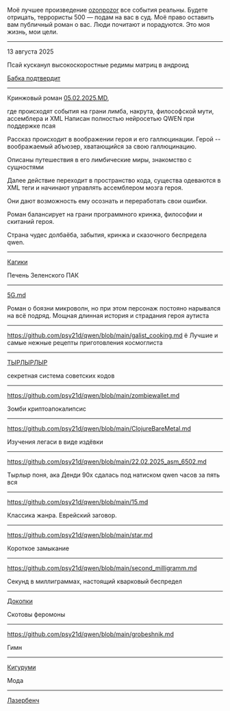 Моё лучшее произведение [ozonpozor](https://github.com/psy21d/qwen/blob/main/ozonpozor.md) все события реальны. Будете отрицать, террористы 500 — подам на вас в суд. Моё право оставить вам публичный роман о вас. Люди почитают и порадуются. Это моя жизнь, мои цели.

---------------------

13 августа 2025

Псай кусканул высокоскоростные редимы матриц в андроид

[Бабка подтвердит](https://github.com/psy21d/qwen/blob/main/babkinoTV.md)

---------------------

Кринжовый роман [05.02.2025.MD](https://github.com/psy21d/qwen/blob/main/05.02.2025.md), 

где происходят события на грани лимба, накрута, философской мути, ассемблера и XML
Написан полностью нейросетью QWEN при поддержке псая

Рассказ происходит в воображении героя и его галлюцинации.
Герой -- воображаемый абъюзер, хватающийся за свою галлюцинацию.

Описаны путешествия в его лимбические миры, знакомство с сущностями

Далее действие переходит в пространство кода, существа одеваются в XML теги и начинают управлять ассемблером мозга героя.

Они дают возможность ему осознать и переработать свои ошибки.

Роман балансирует на грани программного кринжа, философии и скитаний героя.

Страна чудес долбаёба, забытия, кринжа и сказочного беспредела qwen.

___________________________________________________________________

[Кагики](https://github.com/psy21d/qwen/blob/main/zelensky.md)

Печень Зеленского ПАК
___________________________________________________________________

[5G.md ](https://github.com/psy21d/qwen/blob/main/5G.md)

Роман о боязни микроволн, но при этом персонаж постояно нарывался на всё подряд.
Мощная длинная история и страдания героя аутиста

___________________________________________________________________

https://github.com/psy21d/qwen/blob/main/galist_cooking.md
ё
Лучшие и самые нежные рецепты приготовления космоглиста

___________________________________________________________________

[ТЫРЛЫРЛЫР](https://github.com/psy21d/qwen/blob/main/%D0%A6%D0%B5%D0%BD%D0%B7%D1%83%D1%80%D0%B0.md)

секретная система советских кодов

___________________________________________________________________

https://github.com/psy21d/qwen/blob/main/zombiewallet.md

Зомби криптоапокалипсис
___________________________________________________________________

https://github.com/psy21d/qwen/blob/main/ClojureBareMetal.md

Изучения легаси в виде издёвки

___________________________________________________________________

https://github.com/psy21d/qwen/blob/main/22.02.2025_asm_6502.md

Тырлыр поня, ака Денди 90х сдалась под натиском qwen часов за пять вся
___________________________________________________________________

https://github.com/psy21d/qwen/blob/main/15.md

Классика жанра. Еврейский заговор.
___________________________________________________________________

https://github.com/psy21d/qwen/blob/main/star.md

Короткое замыкание
___________________________________________________________________

https://github.com/psy21d/qwen/blob/main/second_milligramm.md

Секунд в миллиграммах, настоящий кварковый беспредел
___________________________________________________________________

[Докопки](https://github.com/psy21d/qwen/blob/main/%D0%A1%D1%82%D1%80%D0%B0%D0%BD%D0%B0_%D0%A5%D0%B0%D1%80%D0%BC%D0%BE%D0%BD%D0%B8%D0%B8.md)

Скотовы феромоны
___________________________________________________________________

https://github.com/psy21d/qwen/blob/main/grobeshnik.md

Гимн
___________________________________________________________________

[Кигуруми](https://github.com/psy21d/qwen/blob/main/%D0%BA%D0%B8%D0%B3%D1%83%D1%80%D1%83%D0%BC%D0%B8.md)

Мода
___________________________________________________________________

[Лазербенч](https://github.com/psy21d/qwen/blob/main/27_02_2025_%D0%9B%D0%B0%D0%B7%D0%B5%D1%80%D0%B1%D0%B5%D0%BD%D1%87%20%D0%BC%D0%BE%D0%B7%D0%B3%D0%B0%3A%20%D0%BD%D0%B0%D1%83%D1%87%D0%BD%D0%BE%D0%B5%20%D0%B4%D0%BE%D0%BA%D0%B0%D0%B7%D0%B0%D1%82%D0%B5%D0%BB%D1%8C%D1%81%D1%82%D0%B2%D0%BE.md)

